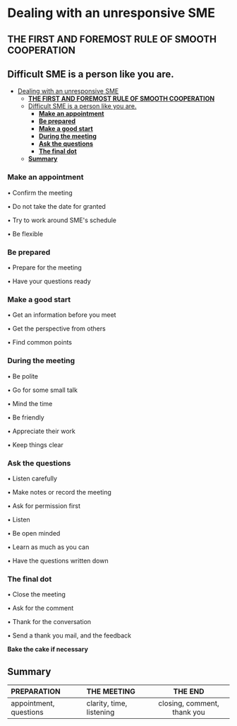 # Dealing with an unresponsive SME

## **THE FIRST AND FOREMOST RULE OF SMOOTH COOPERATION**
## Difficult SME is a person like you are.


- [Dealing with an unresponsive SME](#dealing-with-an-unresponsive-sme)
  - [**THE FIRST AND FOREMOST RULE OF SMOOTH COOPERATION**](#the-first-and-foremost-rule-of-smooth-cooperation)
  - [Difficult SME is a person like you are.](#difficult-sme-is-a-person-like-you-are)
    - [**Make an appointment**](#make-an-appointment)
    - [**Be prepared**](#be-prepared)
    - [**Make a good start**](#make-a-good-start)
    - [**During the meeting**](#during-the-meeting)
    - [**Ask the questions**](#ask-the-questions)
    - [**The final dot**](#the-final-dot)
  - [**Summary**](#summary)



###  **Make an appointment**
• Confirm the meeting

• Do not take the date for granted

• Try to work around SME's schedule 

• Be flexible


### **Be prepared**
• Prepare for the meeting

• Have your questions ready

 
### **Make a good start**
• Get an information before you meet

• Get the perspective from others

• Find common points 


### **During the meeting**
• Be polite

• Go for some small talk

• Mind the time 

• Be friendly

• Appreciate their work

• Keep things clear

### **Ask the questions**
• Listen carefully

• Make notes or record the meeting

• Ask for permission first 

• Listen 

• Be open minded 

• Learn as much as you can

• Have the questions written down


### **The final dot** 
• Close the meeting 

• Ask for the comment 

• Thank for the conversation
 
• Send a thank you mail, and the feedback 


**Bake the cake if necessary**

## **Summary**



|   PREPARATION  |   THE MEETING  | THE END   |
| :------------- |:-------------------|:-----:|
| appointment, questions   |clarity, time, listening |closing, comment, thank you   |
